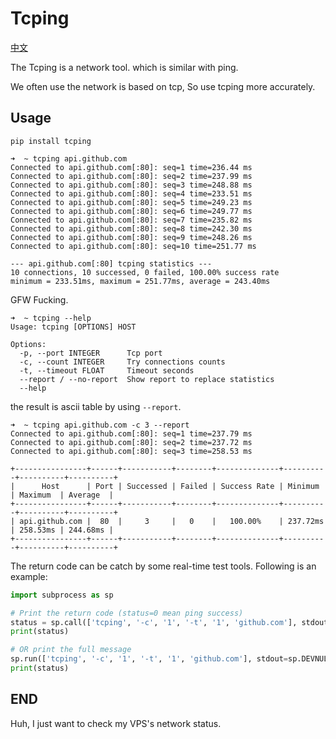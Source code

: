 # Tcping

[中文](README-zh.md)

The Tcping is a network tool.
which is similar with ping.

We often use the network is based on tcp, So use tcping more accurately.

## Usage

```
pip install tcping
```

```
➜  ~ tcping api.github.com
Connected to api.github.com[:80]: seq=1 time=236.44 ms
Connected to api.github.com[:80]: seq=2 time=237.99 ms
Connected to api.github.com[:80]: seq=3 time=248.88 ms
Connected to api.github.com[:80]: seq=4 time=233.51 ms
Connected to api.github.com[:80]: seq=5 time=249.23 ms
Connected to api.github.com[:80]: seq=6 time=249.77 ms
Connected to api.github.com[:80]: seq=7 time=235.82 ms
Connected to api.github.com[:80]: seq=8 time=242.30 ms
Connected to api.github.com[:80]: seq=9 time=248.26 ms
Connected to api.github.com[:80]: seq=10 time=251.77 ms

--- api.github.com[:80] tcping statistics ---
10 connections, 10 successed, 0 failed, 100.00% success rate
minimum = 233.51ms, maximum = 251.77ms, average = 243.40ms
```

GFW Fucking.
 
```
➜  ~ tcping --help
Usage: tcping [OPTIONS] HOST

Options:
  -p, --port INTEGER      Tcp port
  -c, --count INTEGER     Try connections counts
  -t, --timeout FLOAT     Timeout seconds
  --report / --no-report  Show report to replace statistics
  --help  
```

the result is ascii table by using `--report`.

```
➜  ~ tcping api.github.com -c 3 --report
Connected to api.github.com[:80]: seq=1 time=237.79 ms
Connected to api.github.com[:80]: seq=2 time=237.72 ms
Connected to api.github.com[:80]: seq=3 time=258.53 ms

+----------------+------+-----------+--------+--------------+----------+----------+----------+
|      Host      | Port | Successed | Failed | Success Rate | Minimum  | Maximum  | Average  |
+----------------+------+-----------+--------+--------------+----------+----------+----------+
| api.github.com |  80  |     3     |   0    |   100.00%    | 237.72ms | 258.53ms | 244.68ms |
+----------------+------+-----------+--------+--------------+----------+----------+----------+
```

The return code can be catch by some real-time test tools. Following is an example:

```python
import subprocess as sp

# Print the return code (status=0 mean ping success)
status = sp.call(['tcping', '-c', '1', '-t', '1', 'github.com'], stdout=sp.DEVNULL, stderr=sp.DEVNULL)
print(status)

# OR print the full message
sp.run(['tcping', '-c', '1', '-t', '1', 'github.com'], stdout=sp.DEVNULL, stderr=sp.DEVNULL)
print(status)
```

## END 

Huh, I just want to check my VPS's network status.

